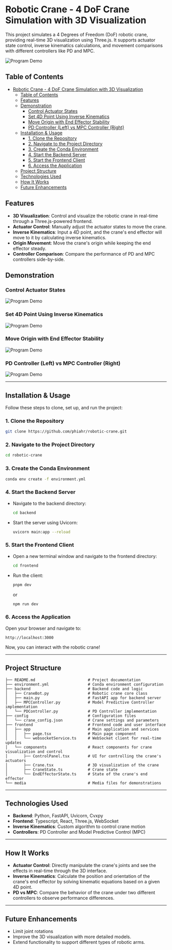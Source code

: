 # Robotic Crane - 4 DoF Crane Simulation with 3D Visualization

This project simulates a 4 Degrees of Freedom (DoF) robotic crane, providing real-time 3D visualization using Three.js. It supports actuator state control, inverse kinematics calculations, and movement comparisons with different controllers like PD and MPC. 

![Program Demo](media/static_image.png)

## Table of Contents
- [Robotic Crane - 4 DoF Crane Simulation with 3D Visualization](#robotic-crane---4-dof-crane-simulation-with-3d-visualization)
  - [Table of Contents](#table-of-contents)
  - [Features](#features)
  - [Demonstration](#demonstration)
    - [Control Actuator States](#control-actuator-states)
    - [Set 4D Point Using Inverse Kinematics](#set-4d-point-using-inverse-kinematics)
    - [Move Origin with End Effector Stability](#move-origin-with-end-effector-stability)
    - [PD Controller (Left) vs MPC Controller (Right)](#pd-controller-left-vs-mpc-controller-right)
  - [Installation \& Usage](#installation--usage)
    - [1. Clone the Repository](#1-clone-the-repository)
    - [2. Navigate to the Project Directory](#2-navigate-to-the-project-directory)
    - [3. Create the Conda Environment](#3-create-the-conda-environment)
    - [4. Start the Backend Server](#4-start-the-backend-server)
    - [5. Start the Frontend Client](#5-start-the-frontend-client)
    - [6. Access the Application](#6-access-the-application)
  - [Project Structure](#project-structure)
  - [Technologies Used](#technologies-used)
  - [How It Works](#how-it-works)
  - [Future Enhancements](#future-enhancements)

## Features
- **3D Visualization**: Control and visualize the robotic crane in real-time through a Three.js-powered frontend.
- **Actuator Control**: Manually adjust the actuator states to move the crane.
- **Inverse Kinematics**: Input a 4D point, and the crane's end effector will move to it by calculating inverse kinematics.
- **Origin Movement**: Move the crane's origin while keeping the end effector steady.
- **Controller Comparison**: Compare the performance of PD and MPC controllers side-by-side.

## Demonstration
### Control Actuator States
![Program Demo](media/State_control.gif)

### Set 4D Point Using Inverse Kinematics
![Program Demo](media/Inverse_kinematics.gif)

### Move Origin with End Effector Stability
![Program Demo](media/Move_origin.gif)

### PD Controller (Left) vs MPC Controller (Right)
![Program Demo](media/PD_vs_MPC.gif)

---

## Installation & Usage

Follow these steps to clone, set up, and run the project:

### 1. Clone the Repository
```bash
git clone https://github.com/phiahr/robotic-crane.git
```

### 2. Navigate to the Project Directory
```bash
cd robotic-crane
```

### 3. Create the Conda Environment
```bash
conda env create -f environment.yml
```

### 4. Start the Backend Server
- Navigate to the backend directory:
  ```bash
  cd backend
  ```
- Start the server using Uvicorn:
  ```bash
  uvicorn main:app --reload
  ```

### 5. Start the Frontend Client
- Open a new terminal window and navigate to the frontend directory:
  ```bash
  cd frontend
  ```
- Run the client:
  ```bash
  pnpm dev
  ```
  or
  ```bash
  npm run dev
  ```

### 6. Access the Application
Open your browser and navigate to:
```
http://localhost:3000
```

Now, you can interact with the robotic crane!

---

## Project Structure

```
├── README.md                       # Project documentation
├── environment.yml                 # Conda environment configuration
├── backend                         # Backend code and logic
│   ├── CraneBot.py                 # Robotic crane core class
│   ├── main.py                     # FastAPI app for backend server
│   ├── MPCController.py            # Model Predictive Controller implementation
│   └── PDController.py             # PD Controller implementation
├── config                          # Configuration files
│   └── crane_config.json           # Crane settings and parameters
├── frontend                        # Frontend code and user interface
│   ├── app                         # Main application and services
│   │   ├── page.tsx                # Main page component
│   │   └── websocketService.ts     # WebSocket client for real-time updates
│   └── components                  # React components for crane visualization and control
│       ├── ControlPanel.tsx        # UI for controlling the crane's actuators
│       ├── Crane.tsx               # 3D visualization of the crane
│       ├── CraneState.ts           # Crane state
│       └── EndEffectorState.ts     # State of the crane's end effector
└── media                           # Media files for demonstrations
```

---

## Technologies Used
- **Backend**: Python, FastAPI, Uvicorn, Cvxpy
- **Frontend**: Typescript, React, Three.js, WebSocket
- **Inverse Kinematics**: Custom algorithm to control crane motion
- **Controllers**: PD Controller and Model Predictive Control (MPC)

---

## How It Works

- **Actuator Control**: Directly manipulate the crane's joints and see the effects in real-time through the 3D interface.
- **Inverse Kinematics**: Calculate the position and orientation of the crane's end effector by solving kinematic equations based on a given 4D point.
- **PD vs MPC**: Compare the behavior of the crane under two different controllers to observe performance differences.

---

## Future Enhancements
- Limit joint rotations
- Improve the 3D visualization with more detailed models.
- Extend functionality to support different types of robotic arms.
